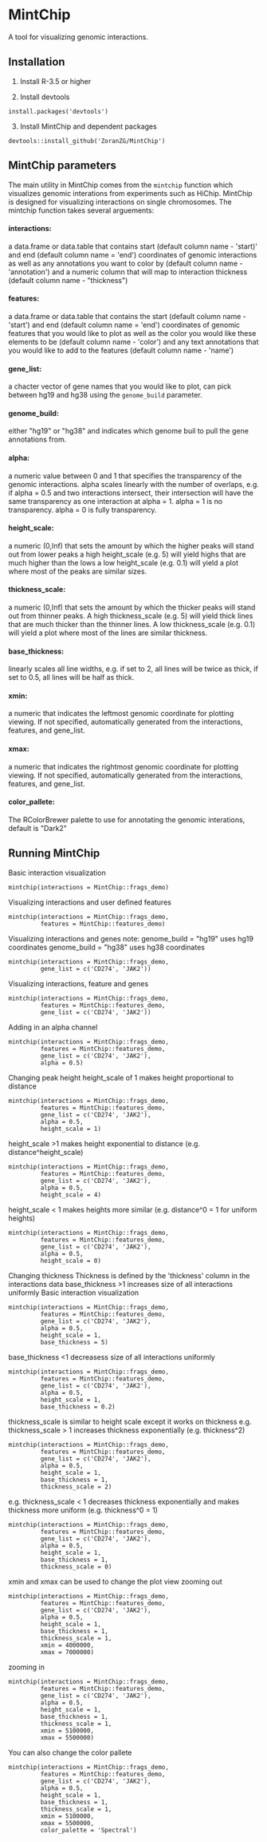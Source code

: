 MintChip
=======

A tool for visualizing genomic interactions.


Installation
------------

1. Install R-3.5 or higher

2. Install devtools

```{r}
install.packages('devtools')
```
3. Install MintChip and dependent packages

```{r}
devtools::install_github('ZoranZG/MintChip')
```

MintChip parameters 
------------------

The main utility in MintChip comes from the `mintchip` function which visualizes 
genomic interations from experiments such as HiChip. MintChip is designed for visualizing interactions on single chromosomes. The mintchip function takes several arguements:

#### interactions: 
a data.frame or data.table that contains start (default column name - 'start)' and end (default column name = 'end') coordinates of genomic interactions as well as any annotations you want to color by (default column name - 'annotation') and a numeric column that will map to interaction thickness (default column name - "thickness")

#### features:
a data.frame or data.table that contains the start (default column name - 'start') and end (default column name = 'end') coordinates of genomic features that you would like to plot as well as the color you would like these elements to be (default column name - 'color') and any text annotations that you would like to add to the features (default column name - 'name')

#### gene_list:
a chacter vector of gene names that you would like to plot, can pick between hg19 and hg38 using the `genome_build` parameter.

#### genome_build:
either "hg19" or "hg38" and indicates which genome buil to pull the gene annotations from.

#### alpha:
a numeric value between 0 and 1 that specifies the transparency of the genomic interactions. alpha scales linearly with the number of overlaps, e.g. if alpha = 0.5 and two interactions intersect, their intersection will have the same transparency as one interaction at alpha = 1. alpha = 1 is no transparency. alpha = 0 is fully transparency.

#### height_scale:
a numeric (0,Inf) that sets the amount by which the higher peaks will stand out from lower peaks a high height_scale (e.g. 5) will yield highs that are much higher than the lows a low height_scale (e.g. 0.1) will yield a plot where most of the peaks are similar sizes.

#### thickness_scale:
a numeric (0,Inf) that sets the amount by which the thicker peaks will stand out from thinner peaks. A high thickness_scale (e.g. 5) will yield thick lines that are much thicker than the thinner lines. A low thickness_scale (e.g. 0.1) will yield a plot where most of the lines are similar thickness.

#### base_thickness:
linearly scales all line widths, e.g. if set to 2, all lines will be twice as thick, if set to 0.5, all lines will be half as thick.

#### xmin:
a numeric that indicates the leftmost genomic coordinate for plotting viewing. If not specified, automatically generated from the interactions, features, and gene_list.

#### xmax:
a numeric that indicates the rightmost genomic coordinate for plotting viewing. If not specified, automatically generated from the interactions, features, and gene_list.

#### color_pallete:
The RColorBrewer palette to use for annotating the genomic interations, default is "Dark2"


Running MintChip
------------------

Basic interaction visualization
```{r}
mintchip(interactions = MintChip::frags_demo)
```

Visualizing interactions and user defined features
```{r}
mintchip(interactions = MintChip::frags_demo,
         features = MintChip::features_demo)
```

Visualizing interactions and genes
note:
genome_build = "hg19" uses hg19 coordinates
genome_build = "hg38" uses hg38 coordinates
```{r}
mintchip(interactions = MintChip::frags_demo,
         gene_list = c('CD274', 'JAK2'))   
```

Visualizing interactions, feature and genes
```{r}
mintchip(interactions = MintChip::frags_demo,
         features = MintChip::features_demo,
         gene_list = c('CD274', 'JAK2'))
```

Adding in an alpha channel
```{r}
mintchip(interactions = MintChip::frags_demo,
         features = MintChip::features_demo,
         gene_list = c('CD274', 'JAK2'),
         alpha = 0.5)   
```

Changing peak height
height_scale of 1 makes height proportional to distance
```{r}
mintchip(interactions = MintChip::frags_demo,
         features = MintChip::features_demo,
         gene_list = c('CD274', 'JAK2'),
         alpha = 0.5,
         height_scale = 1) 
```

height_scale >1 makes height exponential to distance (e.g. distance^height_scale)
```{r}
mintchip(interactions = MintChip::frags_demo,
         features = MintChip::features_demo,
         gene_list = c('CD274', 'JAK2'),
         alpha = 0.5,
         height_scale = 4) 
```

height_scale < 1 makes heights more similar (e.g. distance^0 = 1 for uniform heights)
```{r}
mintchip(interactions = MintChip::frags_demo,
         features = MintChip::features_demo,
         gene_list = c('CD274', 'JAK2'),
         alpha = 0.5,
         height_scale = 0)   

```

Changing thickness
Thickness is defined by the 'thickness' column in the interactions data
base_thickness >1 increases size of all interactions uniformly
Basic interaction visualization
```{r}
mintchip(interactions = MintChip::frags_demo,
         features = MintChip::features_demo,
         gene_list = c('CD274', 'JAK2'),
         alpha = 0.5,
         height_scale = 1,
         base_thickness = 5)
```

base_thickness <1 decreasess size of all interactions uniformly
```{r}
mintchip(interactions = MintChip::frags_demo,
         features = MintChip::features_demo,
         gene_list = c('CD274', 'JAK2'),
         alpha = 0.5,
         height_scale = 1,
         base_thickness = 0.2)
```

thickness_scale is similar to height scale except it works on thickness
e.g. thickness_scale > 1 increases thickness exponentially (e.g. thickness^2)
```{r}
mintchip(interactions = MintChip::frags_demo,
         features = MintChip::features_demo,
         gene_list = c('CD274', 'JAK2'),
         alpha = 0.5,
         height_scale = 1,
         base_thickness = 1,
         thickness_scale = 2)
```

e.g. thickness_scale < 1 decreases thickness exponentially 
and makes thickness more uniform (e.g. thickness^0 = 1)
```{r}
mintchip(interactions = MintChip::frags_demo,
         features = MintChip::features_demo,
         gene_list = c('CD274', 'JAK2'),
         alpha = 0.5,
         height_scale = 1,
         base_thickness = 1,
         thickness_scale = 0)
```

xmin and xmax can be used to change the plot view
zooming out
```{r}
mintchip(interactions = MintChip::frags_demo,
         features = MintChip::features_demo,
         gene_list = c('CD274', 'JAK2'),
         alpha = 0.5,
         height_scale = 1,
         base_thickness = 1,
         thickness_scale = 1,
         xmin = 4000000,
         xmax = 7000000)
```

zooming in
```{r}
mintchip(interactions = MintChip::frags_demo,
         features = MintChip::features_demo,
         gene_list = c('CD274', 'JAK2'),
         alpha = 0.5,
         height_scale = 1,
         base_thickness = 1,
         thickness_scale = 1,
         xmin = 5100000,
         xmax = 5500000)
```

You can also change the color pallete
```{r}
mintchip(interactions = MintChip::frags_demo,
         features = MintChip::features_demo,
         gene_list = c('CD274', 'JAK2'),
         alpha = 0.5,
         height_scale = 1,
         base_thickness = 1,
         thickness_scale = 1,
         xmin = 5100000,
         xmax = 5500000,
         color_palette = 'Spectral')
```


